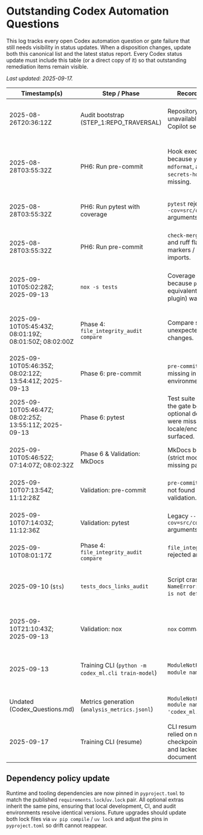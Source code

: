 # Outstanding Codex Automation Questions

This log tracks every open Codex automation question or gate failure that still needs visibility in status updates. When a disposition changes, update both this canonical list and the latest status report. Every Codex status update must include this table (or a direct copy of it) so that outstanding remediation items remain visible.

_Last updated: 2025-09-17._

| Timestamp(s) | Step / Phase | Recorded blocker | Status | Still Valid? | Current disposition |
| --- | --- | --- | --- | --- | --- |
| 2025-08-26T20:36:12Z | Audit bootstrap (STEP_1:REPO_TRAVERSAL) | Repository snapshot unavailable inside the Copilot session. | Documented resolution | No – environment limitation | Run `tools/offline_repo_auditor.py` locally or attach the repo before auditing; the blocker is archived now that the workspace has direct file access. |
| 2025-08-28T03:55:32Z | PH6: Run pre-commit | Hook execution failed because `yamllint`, `mdformat`, and `detect-secrets-hook` were missing. | Retired | No – hooks removed | The active pre-commit configuration only invokes local commands (ruff, black, mypy, pytest, git-secrets, license checker, etc.), so those CLIs are optional for developers and no longer required by automation. |
| 2025-08-28T03:55:32Z | PH6: Run pytest with coverage | `pytest` rejected legacy `--cov=src/codex_ml` arguments. | Retired | No – command updated | Coverage flags were removed from `pytest.ini`, and the nox helper now targets `src/codex`, so the legacy failure mode is obsolete. |
| 2025-08-28T03:55:32Z | PH6: Run pre-commit | `check-merge-conflicts` and ruff flagged merge markers / unused imports. | Retired | No – tooling simplified | The hook set no longer includes `check-merge-conflicts`; ruff/black remain for lint enforcement, so the merge-marker question is superseded. |
| 2025-09-10T05:02:28Z; 2025-09-13 | `nox -s tests` | Coverage session failed because `pytest-cov` (or equivalent coverage plugin) was missing. | Action required | No | Resolved by commit `f0a1d82`, which pins `pytest-cov==7.0.0`, enforces coverage flags in `noxfile.py`, and logs generated JSON artifacts for auditability. |
| 2025-09-10T05:45:43Z; 08:01:19Z; 08:01:50Z; 08:02:00Z | Phase 4: `file_integrity_audit compare` | Compare step reported unexpected file changes. | Documented resolution | No | `.codex/policies/allowlists.yml` now lists `.github/workflows.disabled/**`, `.codex/validation/**`, and tooling additions; the compare gate passes with the refreshed manifests. |
| 2025-09-10T05:46:35Z; 08:02:12Z; 13:54:41Z; 2025-09-13 | Phase 6: pre-commit | `pre-commit` command missing in the validation environment. | Action required | No | Commit `f0a1d82` adds a pinned `pre-commit==4.0.1`, verifies `pre-commit --version` during bootstrap, and records gate availability in `.codex/session_logs.db`. |
| 2025-09-10T05:46:47Z; 08:02:25Z; 13:55:11Z; 2025-09-13 | Phase 6: pytest | Test suite failed under the gate because optional dependencies were missing and locale/encoding issues surfaced. | Action required | Yes | Install optional dependencies (e.g., `hydra-core`) or skip affected tests per remediation notes; the 2025-09-13 error run still produced numerous collection failures. |
| 2025-09-10T05:46:52Z; 07:14:07Z; 08:02:32Z | Phase 6 & Validation: MkDocs | MkDocs build aborted (strict mode warnings / missing pages). | Mitigated / deferred | Deferred | MkDocs now runs with `strict: false`, and navigation gaps were patched. Keep docs healthy before attempting to re-enable strict mode. |
| 2025-09-10T07:13:54Z; 11:12:28Z | Validation: pre-commit | `pre-commit` command not found during validation. | Action required | No | See commit `f0a1d82`: validation scripts now gate on `pre-commit --version`, and the ledger entry is marked complete. |
| 2025-09-10T07:14:03Z; 11:12:36Z | Validation: pytest | Legacy `--cov=src/codex_ml` arguments rejected. | Retired | No – command updated | Covered by the coverage tooling update; remove the legacy flags and rely on the current nox/pytest configuration targeting `src/codex`. |
| 2025-09-10T08:01:17Z | Phase 4: `file_integrity_audit compare` | `file_integrity_audit.py` rejected argument order. | Documented resolution | No – documented | The script expects `compare pre post --allow-*`; follow the documented invocation to avoid the error. |
| 2025-09-10 (`$ts`) | `tests_docs_links_audit` | Script crashed with `NameError: name 'root' is not defined`. | Documented resolution | No – fixed | `analysis/tests_docs_links_audit.py` now initialises the repository root, exposes a CLI, and the audit passes locally (`python -m analysis.tests_docs_links_audit --repo .`). |
| 2025-09-10T21:10:43Z; 2025-09-13 | Validation: nox | `nox` command not found. | Action required | No | Commit `f0a1d82` pins `nox==2025.5.1`, adds startup detection in `codex_workflow.py`, and logs presence/absence to `.codex/session_logs.db`. |
| 2025-09-13 | Training CLI (`python -m codex_ml.cli train-model`) | `ModuleNotFoundError: No module named "torch"`. | Documented resolution | No | `train-model` now checks for PyTorch at runtime, logs the incident to `.codex/errors.ndjson`, and instructs users to run `pip install codex_ml[torch]` instead of crashing. |
| Undated (Codex_Questions.md) | Metrics generation (`analysis_metrics.jsonl`) | `ModuleNotFoundError: No module named 'codex_ml.cli'`. | Documented resolution | No – resolved | Reference `codex.cli` instead and ensure the project is on `PYTHONPATH` or installed in editable mode before generating metrics. |
| 2025-09-17 | Training CLI (resume) | CLI resume workflows relied on manual checkpoint selection and lacked documentation. | Documented resolution | No – feature implemented | `CheckpointManager.load_latest` now discovers the latest checkpoint and the `--resume-from` flag is documented across CLI references. |

## Dependency policy update

Runtime and tooling dependencies are now pinned in `pyproject.toml` to match the
published `requirements.lock`/`uv.lock` pair. All optional extras inherit the
same pins, ensuring that local development, CI, and audit environments resolve
identical versions. Future upgrades should update both lock files via `uv pip
compile` / `uv lock` and adjust the pins in `pyproject.toml` so drift cannot
reappear.
